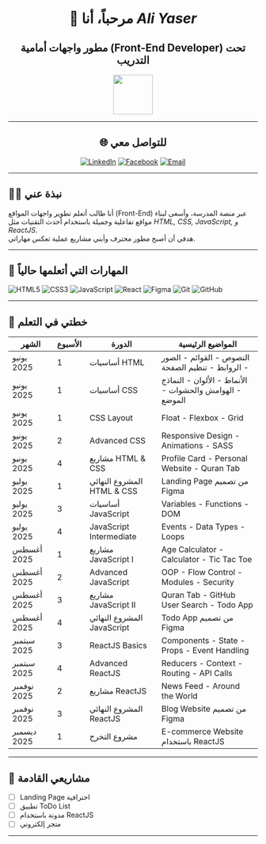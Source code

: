 <div align="center">
  
# 👋 مرحباً، أنا *Ali Yaser*
## مطور واجهات أمامية (Front-End Developer) تحت التدريب

<img src="https://raw.githubusercontent.com/Tarikul-Islam-Anik/Animated-Fluent-Emojis/master/Emojis/Objects/Laptop.png" width="80" />

---

## 🌐 للتواصل معي

[![LinkedIn](https://img.icons8.com/fluency/48/linkedin.png)](https://www.linkedin.com/in/%D8%B9%D9%84%D9%8A-%D9%8A%D8%A7%D8%B3%D8%B1-24a4a5336?utm_source=share&utm_campaign=share_via&utm_content=profile&utm_medium=android_app)
[![Facebook](https://img.icons8.com/fluency/48/facebook-new.png)](https://www.facebook.com/share/1CpYTbDEqE/)
[![Email](https://img.icons8.com/fluency/48/gmail-new.png)](mailto:taywanly939@gmail.com)

</div>

---

## 🧑‍💻 نبذة عني
أنا طالب أتعلم تطوير واجهات المواقع (Front-End) عبر منصة المدرسة، وأسعى لبناء مواقع تفاعلية وجميلة باستخدام أحدث التقنيات مثل *HTML, CSS, JavaScript, و ReactJS*.  
هدفي أن أصبح مطور محترف وأبني مشاريع عملية تعكس مهاراتي.

---

## 🚀 المهارات التي أتعلمها حالياً
![HTML5](https://img.icons8.com/color/48/html-5--v1.png)
![CSS3](https://img.icons8.com/color/48/css3.png)
![JavaScript](https://img.icons8.com/color/48/javascript--v1.png)
![React](https://img.icons8.com/color/48/react-native.png)
![Figma](https://img.icons8.com/color/48/figma--v1.png)
![Git](https://img.icons8.com/color/48/git.png)
![GitHub](https://img.icons8.com/ios-glyphs/48/github.png)

---

## 📅 خطتي في التعلم
| الشهر | الأسبوع | الدورة | المواضيع الرئيسية |
|-------|---------|--------|--------------------|
| يونيو 2025 | 1 | أساسيات HTML | النصوص - القوائم - الصور - الروابط - تنظيم الصفحة |
| يونيو 2025 | 1 | أساسيات CSS | الأنماط - الألوان - النماذج - الهوامش والحشوات - الموضع |
| يونيو 2025 | 1 | CSS Layout | Float - Flexbox - Grid |
| يونيو 2025 | 2 | Advanced CSS | Responsive Design - Animations - SASS |
| يونيو 2025 | 4 | مشاريع HTML & CSS | Profile Card - Personal Website - Quran Tab |
| يوليو 2025 | 1 | المشروع النهائي HTML & CSS | Landing Page من تصميم Figma |
| يوليو 2025 | 3 | أساسيات JavaScript | Variables - Functions - DOM |
| يوليو 2025 | 4 | JavaScript Intermediate | Events - Data Types - Loops |
| أغسطس 2025 | 1 | مشاريع JavaScript I | Age Calculator - Calculator - Tic Tac Toe |
| أغسطس 2025 | 2 | Advanced JavaScript | OOP - Flow Control - Modules - Security |
| أغسطس 2025 | 3 | مشاريع JavaScript II | Quran Tab - GitHub User Search - Todo App |
| أغسطس 2025 | 4 | المشروع النهائي JavaScript | Todo App من تصميم Figma |
| سبتمبر 2025 | 3 | ReactJS Basics | Components - State - Props - Event Handling |
| سبتمبر 2025 | 4 | Advanced ReactJS | Reducers - Context - Routing - API Calls |
| نوفمبر 2025 | 2 | مشاريع ReactJS | News Feed - Around the World |
| نوفمبر 2025 | 3 | المشروع النهائي ReactJS | Blog Website من تصميم Figma |
| ديسمبر 2025 | 1 | مشروع التخرج | E-commerce Website باستخدام ReactJS |

---

## 📂 مشاريعي القادمة
- [ ] Landing Page احترافية
- [ ] تطبيق ToDo List
- [ ] مدونة باستخدام ReactJS
- [ ] متجر إلكتروني

---
